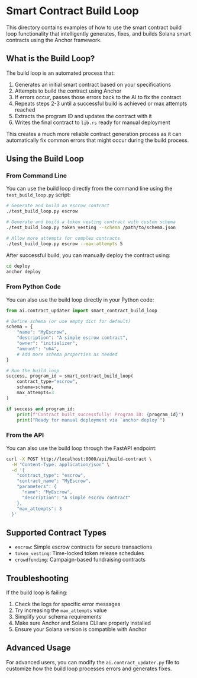 # Smart Contract Build Loop

This directory contains examples of how to use the smart contract build loop functionality that intelligently generates, fixes, and builds Solana smart contracts using the Anchor framework.

## What is the Build Loop?

The build loop is an automated process that:

1. Generates an initial smart contract based on your specifications
2. Attempts to build the contract using Anchor
3. If errors occur, passes those errors back to the AI to fix the contract
4. Repeats steps 2-3 until a successful build is achieved or max attempts reached
5. Extracts the program ID and updates the contract with it
6. Writes the final contract to `lib.rs` ready for manual deployment

This creates a much more reliable contract generation process as it can automatically fix common errors that might occur during the build process.

## Using the Build Loop

### From Command Line

You can use the build loop directly from the command line using the `test_build_loop.py` script:

```bash
# Generate and build an escrow contract
./test_build_loop.py escrow

# Generate and build a token vesting contract with custom schema
./test_build_loop.py token_vesting --schema /path/to/schema.json

# Allow more attempts for complex contracts
./test_build_loop.py escrow --max-attempts 5
```

After successful build, you can manually deploy the contract using:

```bash
cd deploy
anchor deploy
```

### From Python Code

You can also use the build loop directly in your Python code:

```python
from ai.contract_updater import smart_contract_build_loop

# Define schema (or use empty dict for default)
schema = {
    "name": "MyEscrow",
    "description": "A simple escrow contract",
    "owner": "initializer",
    "amount": "u64",
    # Add more schema properties as needed
}

# Run the build loop
success, program_id = smart_contract_build_loop(
    contract_type="escrow",
    schema=schema,
    max_attempts=3
)

if success and program_id:
    print(f"Contract built successfully! Program ID: {program_id}")
    print("Ready for manual deployment via `anchor deploy`")
```

### From the API

You can also use the build loop through the FastAPI endpoint:

```bash
curl -X POST http://localhost:8000/api/build-contract \
  -H "Content-Type: application/json" \
  -d '{
    "contract_type": "escrow",
    "contract_name": "MyEscrow",
    "parameters": {
      "name": "MyEscrow",
      "description": "A simple escrow contract"
    },
    "max_attempts": 3
  }'
```

## Supported Contract Types

- `escrow`: Simple escrow contracts for secure transactions
- `token_vesting`: Time-locked token release schedules
- `crowdfunding`: Campaign-based fundraising contracts

## Troubleshooting

If the build loop is failing:

1. Check the logs for specific error messages
2. Try increasing the `max_attempts` value
3. Simplify your schema requirements
4. Make sure Anchor and Solana CLI are properly installed
5. Ensure your Solana version is compatible with Anchor

## Advanced Usage

For advanced users, you can modify the `ai.contract_updater.py` file to customize how the build loop processes errors and generates fixes. 